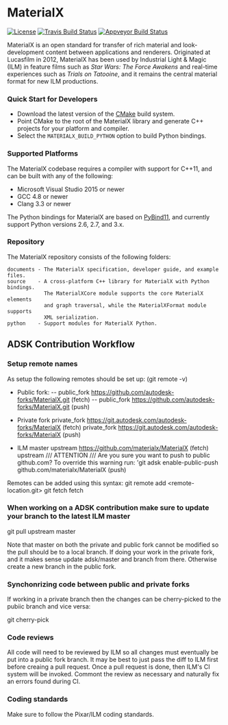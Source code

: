 # MaterialX

[![License](https://img.shields.io/badge/License-Apache%202.0-blue.svg)](https://github.com/materialx/MaterialX/blob/master/LICENSE.txt)
[![Travis Build Status](https://travis-ci.org/materialx/MaterialX.svg?branch=master)](https://travis-ci.org/materialx/MaterialX)
[![Appveyor Build Status](https://ci.appveyor.com/api/projects/status/13103i35tqr8mb81?svg=true)](https://ci.appveyor.com/project/jstone-lucasfilm/materialx)

MaterialX is an open standard for transfer of rich material and look-development content between applications and renderers.  Originated at Lucasfilm in 2012, MaterialX has been used by Industrial Light & Magic (ILM) in feature films such as _Star Wars: The Force Awakens_ and real-time experiences such as _Trials on Tatooine_, and it remains the central material format for new ILM productions.

### Quick Start for Developers

- Download the latest version of the [CMake](https://cmake.org/) build system.
- Point CMake to the root of the MaterialX library and generate C++ projects for your platform and compiler.
- Select the `MATERIALX_BUILD_PYTHON` option to build Python bindings.

### Supported Platforms

The MaterialX codebase requires a compiler with support for C++11, and can be built with any of the following:

- Microsoft Visual Studio 2015 or newer
- GCC 4.8 or newer
- Clang 3.3 or newer

The Python bindings for MaterialX are based on [PyBind11](https://github.com/pybind/pybind11), and currently support Python versions 2.6, 2.7, and 3.x.

### Repository

The MaterialX repository consists of the following folders:

    documents - The MaterialX specification, developer guide, and example files.
    source    - A cross-platform C++ library for MaterialX with Python bindings.
                The MaterialXCore module supports the core MaterialX elements
                and graph traversal, while the MaterialXFormat module supports
                XML serialization.
    python    - Support modules for MaterialX Python.

## ADSK Contribution Workflow

### Setup remote names
As setup the following remotes should be set up: (git remote -v)

- Public fork:
-- public_fork  https://github.com/autodesk-forks/MaterialX.git (fetch)
-- public_fork  https://github.com/autodesk-forks/MaterialX.git (push)

- Private fork
private_fork    https://git.autodesk.com/autodesk-forks/MaterialX (fetch)
private_fork    https://git.autodesk.com/autodesk-forks/MaterialX (push)

- ILM master
upstream        https://github.com/materialx/MaterialX (fetch)
upstream        /// ATTENTION ///   Are you sure you want to push to public github.com? To override this warning run: 'git adsk enable-public-push github.com/materialx/MaterialX (push)

Remotes can be added using this syntax:
git remote add <desired-name> <remote-location.git>
git fetch fetch

### When working on a ADSK contribution make sure to update your branch to the latest ILM master
git pull upstream master

Note that master on both the private and public fork cannot be modified so the pull should be to a local branch.
If doing your work in the private fork, and it makes sense update adsk/master and branch from there.
Otherwise create a new branch in the public fork.

### Synchonrizing code between public and private forks
If working in a private branch then the changes can be cherry-picked to the pubiic branch and vice versa:

git cherry-pick <commit-hash>

### Code reviews
All code will need to be reviewed by ILM so all changes must eventually be put into a public fork branch.
It may be best to just pass the diff to ILM first before creaing a pull request. Once a pull request is done,
then ILM's CI system will be invoked. Commont the review as necessary and naturally fix an errors found during CI.

### Coding standards
Make sure to follow the Pixar/ILM coding standards.
